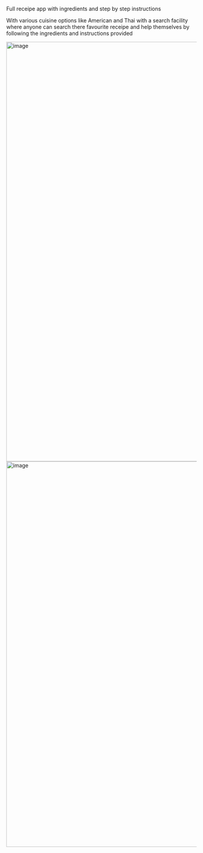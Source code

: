 Full receipe app with ingredients and step by step instructions

With various cuisine options like American and Thai with a search facility where anyone can search there favourite receipe and help themselves by following the ingredients and instructions provided

<img width="1109" alt="image" src="https://user-images.githubusercontent.com/76719599/185380796-ebf70b82-8a64-4b4e-be28-bd7461667ea0.png">
<img width="1019" alt="image" src="https://user-images.githubusercontent.com/76719599/185380865-a4429ca7-99cf-4b68-89a2-bb2f702d56ec.png">


